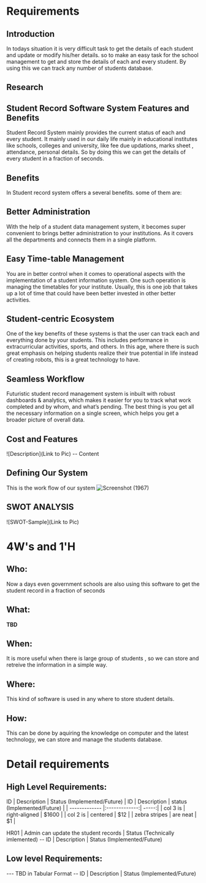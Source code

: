 # Requirements
## Introduction
 In todays situation it is very difficult task to get the details of each student and update or modify his/her details. so to make an easy task for the school management to get and store the details of each and every student. By using this we can track any number of students database.
 

## Research
## Student Record Software System Features and Benefits
Student Record System mainly provides the current status of each and every student. It mainly used in our daily life mainly in educational institutes like schools, colleges and university, like fee due updations, marks sheet , attendance, personal details. So by doing this we can get the details of every student in a fraction of seconds.
## Benefits
In Student record system offers a several benefits. some of them are:
## Better Administration
With the help of a student data management system, it becomes super convenient to brings better administration to your institutions. As it covers all the departments and connects them in a single platform.
## Easy Time-table Management
You are in better control when it comes to operational aspects with the implementation of a student information system. One such operation is managing the timetables for your institute. Usually, this is one job that takes up a lot of time that could have been better invested in other better activities.
## Student-centric Ecosystem
One of the key benefits of these systems is that the user can track each and everything done by your students. This includes performance in extracurricular activities, sports, and others. In this age, where there is such great emphasis on helping students realize their true potential in life instead of creating robots, this is a great technology to have.
## Seamless Workflow
Futuristic student record management system is inbuilt with robust dashboards & analytics, which makes it easier for you to track what work completed and by whom, and what’s pending. The best thing is you get all the necessary information on a single screen, which helps you get a broader picture of overall data.

## Cost and Features
![Description](Link to Pic)
-- Content 
## Defining Our System
This is the work flow of our system
![Screenshot (1967)](https://user-images.githubusercontent.com/80752698/114759225-87370400-9d7b-11eb-90eb-cdb1d7076863.png)

   
    
    
## SWOT ANALYSIS
![SWOT-Sample](Link to Pic)

# 4W&#39;s and 1&#39;H

## Who:

Now a days even government schools are also using this software to get the student record in a fraction of seconds

## What:

**TBD**

## When:

It is more useful when there is large group of students , so we can store and retreive the information in a simple way.

## Where:

This kind of software is used in any where to store student details.

## How:

This can be done by aquiring the knowledge on computer and the latest technology, we can store and manage the students database.

# Detail requirements
## High Level Requirements:
 
 ID | Description | Status (Implemented/Future)
 | ID        | Description          | status (Implemented/Future)  |
| ------------- |:-------------:| -----:|
| col 3 is      | right-aligned | $1600 |
| col 2 is      | centered      |   $12 |
| zebra stripes | are neat      |    $1 |

HR01 | Admin can update the student records | Status (Technically imlemented)
-- ID | Description | Status (Implemented/Future)

##  Low level Requirements:
--- TBD in Tabular Format 
-- ID | Description | Status (Implemented/Future)
